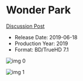 # Wonder Park

[Discussion Post](https://www.avsforum.com/threads/bass-eq-for-filtered-movies.2995212/post-58206684)

* Release Date: 2019-06-18
* Production Year: 2019
* Format: BD/TrueHD 7.1

![img 0](https://i.imgur.com/yjA9pHh.jpg)

![img 1](https://i.imgur.com/WHv7DI3.png)

